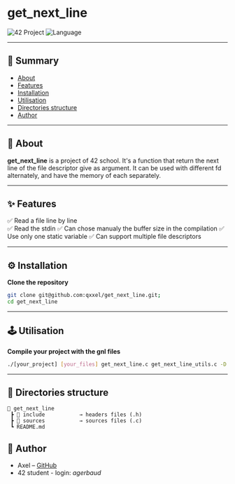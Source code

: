 # get_next_line
![42 Project](https://img.shields.io/badge/42-Project-blue)
![Language](https://img.shields.io/badge/C-0E7FC0?logo=c)

---

## 📌 Summary
- [About](#about)
- [Features](#features)
- [Installation](#installation)
- [Utilisation](#utilisation)
- [Directories structure](#directories-structure)
- [Author](#author)

---

<a id="about"></a>
## 📖 About

**get_next_line** is a project of 42 school.
It's a function that return the next line of the file descriptor give as argument. It can be used with different fd alternately, and have the memory of each separately.

---

<a id="features"></a>
## ✨ Features

✅ Read a file line by line  
✅ Read the stdin
✅ Can chose manualy the buffer size in the compilation
✅ Use only one static variable
✅ Can support multiple file descriptors

---

<a id="installation"></a>
## ⚙️ Installation

**Clone the repository**
```bash
git clone git@github.com:qxxel/get_next_line.git;
cd get_next_line
```

---

<a id="utilisation"></a>
## 🕹️ Utilisation

**Compile your project with the gnl files**

```bash
./[your_project] [your_files] get_next_line.c get_next_line_utils.c -D BUFFER_SIZE=42
```

---

<a id="directories-structure"></a>
## 📂 Directories structure

```plaintext
📂 get_next_line
 ┣ 📂 include           → headers files (.h)
 ┣ 📂 sources           → sources files (.c)
 ┗ README.md
```

<a id="author"></a>
## 👤 Author

* Axel – [GitHub](https://gitub.com/qxxel)
* 42 student - login: *agerbaud*